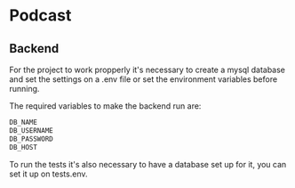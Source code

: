 # Podcast

## Backend

For the project to work propperly it's necessary to create a mysql database and set the settings on a .env file or set the environment variables before running.

The required variables to make the backend run are:

```sh
DB_NAME
DB_USERNAME
DB_PASSWORD
DB_HOST
```

To run the tests it's also necessary to have a database set up for it, you can set it up on tests.env.

